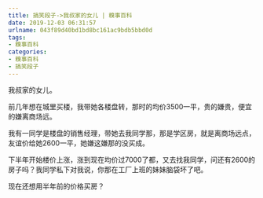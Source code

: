 ```yaml
---
title: 搞笑段子->我叔家的女儿 | 糗事百科
date: 2019-12-03 06:31:57
urlname: 043f89d40bd1bd8bc161ac9bdb5bbd0d
tags: 
- 糗事百科
categories:
- 糗事百科
- 搞笑段子
---
```

我叔家的女儿。

前几年想在城里买楼，我带她各楼盘转，那时的均价3500一平，贵的嫌贵，便宜的嫌离商场远。

我有一同学是楼盘的销售经理，带她去我同学那，那是学区房，就是离商场远点，友谊价给她2600一平，她嫌这嫌那的没买成。

下半年开始楼价上涨，涨到现在均价过7000了都，又去找我同学，问还有2600的房子吗？我同学私下对我说，你那在工厂上班的妹妹脑袋坏了吧。

现在还想用半年前的价格买房？


